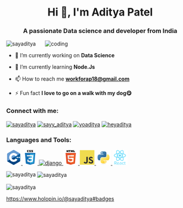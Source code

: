 <h1 align="center">Hi 👋, I'm Aditya Patel</h1>
<h3 align="center">A passionate Data science and developer from India</h3>
<img align= "right" alt= "coding" width = "400" src = "https://user-images.githubusercontent.com/55389276/140866485-8fb1c876-9a8f-4d6a-98dc-08c4981eaf70.gif">

<p align="left"> <img src="https://komarev.com/ghpvc/?username=sayaditya&label=Profile%20views&color=0e75b6&style=flat" alt="sayaditya" /> </p>

- 🔭 I’m currently working on **Data Science**

- 🌱 I’m currently learning **Node.Js**

- 📫 How to reach me **workforap18@gmail.com**

- ⚡ Fun fact **I love to go on a walk with my dog😋**

<h3 align="left">Connect with me:</h3>
<p align="left">
<a href="https://linkedin.com/in/sayaditya" target="blank"><img align="center" src="https://raw.githubusercontent.com/rahuldkjain/github-profile-readme-generator/master/src/images/icons/Social/linked-in-alt.svg" alt="sayaditya" height="30" width="40" /></a>
<a href="https://instagram.com/sayy_aditya" target="blank"><img align="center" src="https://raw.githubusercontent.com/rahuldkjain/github-profile-readme-generator/master/src/images/icons/Social/instagram.svg" alt="sayy_aditya" height="30" width="40" /></a>
<a href="https://www.youtube.com/c/yoaditya" target="blank"><img align="center" src="https://raw.githubusercontent.com/rahuldkjain/github-profile-readme-generator/master/src/images/icons/Social/youtube.svg" alt="yoaditya" height="30" width="40" /></a>
<a href="https://www.codechef.com/users/heyaditya" target="blank"><img align="center" src="https://cdn.jsdelivr.net/npm/simple-icons@3.1.0/icons/codechef.svg" alt="heyaditya" height="30" width="40" /></a>
</p>

<h3 align="left">Languages and Tools:</h3>
<p align="left"> <a href="https://www.w3schools.com/cpp/" target="_blank" rel="noreferrer"> <img src="https://raw.githubusercontent.com/devicons/devicon/master/icons/cplusplus/cplusplus-original.svg" alt="cplusplus" width="40" height="40"/> </a> <a href="https://www.w3schools.com/css/" target="_blank" rel="noreferrer"> <img src="https://raw.githubusercontent.com/devicons/devicon/master/icons/css3/css3-original-wordmark.svg" alt="css3" width="40" height="40"/> </a> <a href="https://www.djangoproject.com/" target="_blank" rel="noreferrer"> <img src="https://cdn.worldvectorlogo.com/logos/django.svg" alt="django" width="40" height="40"/> </a> <a href="https://www.w3.org/html/" target="_blank" rel="noreferrer"> <img src="https://raw.githubusercontent.com/devicons/devicon/master/icons/html5/html5-original-wordmark.svg" alt="html5" width="40" height="40"/> </a> <a href="https://developer.mozilla.org/en-US/docs/Web/JavaScript" target="_blank" rel="noreferrer"> <img src="https://raw.githubusercontent.com/devicons/devicon/master/icons/javascript/javascript-original.svg" alt="javascript" width="40" height="40"/> </a> <a href="https://www.python.org" target="_blank" rel="noreferrer"> <img src="https://raw.githubusercontent.com/devicons/devicon/master/icons/python/python-original.svg" alt="python" width="40" height="40"/> </a> <a href="https://reactjs.org/" target="_blank" rel="noreferrer"> <img src="https://raw.githubusercontent.com/devicons/devicon/master/icons/react/react-original-wordmark.svg" alt="react" width="40" height="40"/> </a> </p>

<p><img align="left" src="https://github-readme-stats.vercel.app/api/top-langs?username=sayaditya&show_icons=true&locale=en&layout=compact" alt="sayaditya" /></p>

<p>&nbsp;<img align="center" src="https://github-readme-stats.vercel.app/api?username=sayaditya&show_icons=true&locale=en" alt="sayaditya" /></p>

<p><img align="center" src="https://github-readme-streak-stats.herokuapp.com/?user=sayaditya&" alt="sayaditya" /></p>

https://www.holopin.io/@sayaditya#badges
